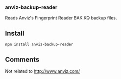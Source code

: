 ### anviz-backup-reader

Reads Anviz's Fingerprint Reader BAK.KQ backup files.

## Install

`npm install anviz-backup-reader`

## Comments

Not related to http://www.anviz.com/
